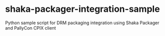 # shaka-packager-integration-sample
Python sample script for DRM packaging integration using Shaka Packager and PallyCon CPIX client
